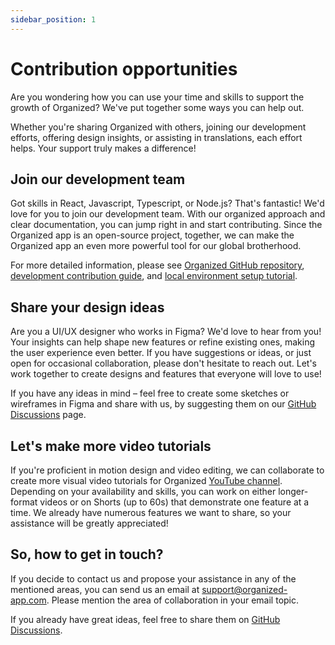 ```yaml
---
sidebar_position: 1
---
```


# Contribution opportunities

Are you wondering how you can use your time and skills to support the growth of Organized? We've put together some ways you can help out. 

Whether you're sharing Organized with others, joining our development efforts, offering design insights, or assisting in translations, each effort helps. Your support truly makes a difference!

## Join our development team

Got skills in React, Javascript, Typescript, or Node.js? That's fantastic! We'd love for you to join our development team. With our organized approach and clear documentation, you can jump right in and start contributing. Since the Organized app is an open-source project, together, we can make the Organized app an even more powerful tool for our global brotherhood.

For more detailed information, please see [Organized GitHub repository](https://github.com/sws2apps/organized-app), [development contribution guide](https://github.com/sws2apps/organized-app/blob/main/CONTRIBUTING.md), and [local environment setup tutorial](https://github.com/sws2apps/organized-app/blob/main/LOCAL_ENVIRONMENT_SETUP.md).

## Share your design ideas

Are you a UI/UX designer who works in Figma? We'd love to hear from you! Your insights can help shape new features or refine existing ones, making the user experience even better. If you have suggestions or ideas, or just open for occasional collaboration, please don't hesitate to reach out. Let's work together to create designs and features that everyone will love to use!

If you have any ideas in mind – feel free to create some sketches or wireframes in Figma and share with us, by suggesting them on our [GitHub Discussions](https://github.com/sws2apps/organized-app/discussions) page.

## Let's make more video tutorials

If you're proficient in motion design and video editing, we can collaborate to create more visual video tutorials for Organized [YouTube channel](https://www.youtube.com/@organized-app). Depending on your availability and skills, you can work on either longer-format videos or on Shorts (up to 60s) that demonstrate one feature at a time. We already have numerous features we want to share, so your assistance will be greatly appreciated!

## So, how to get in touch?

If you decide to contact us and propose your assistance in any of the mentioned areas, you can send us an email at [support@organized-app.com](mailto:support@organized-app.com). Please mention the area of collaboration in your email topic. 

If you already have great ideas, feel free to share them on [GitHub Discussions](https://github.com/sws2apps/organized-app/discussions).
